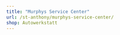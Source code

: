 ```yaml
---
title: "Murphys Service Center"
url: /st-anthony/murphys-service-center/
shop: Autowerkstatt
---
```

